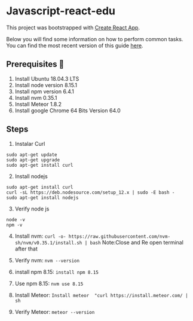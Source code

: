 # Javascript-react-edu

This project was bootstrapped with [Create React App](https://github.com/facebookincubator/create-react-app).

Below you will find some information on how to perform common tasks.<br>
You can find the most recent version of this guide [here](https://github.com/facebookincubator/create-react-app/blob/master/packages/react-scripts/template/README.md).

## Prerequisites 🚀
1. Install Ubuntu 18.04.3 LTS
2. Install node version	8.15.1
3. Install npm version 6.4.1
4. Install nvm	0.35.1
5. Install Meteor 1.8.2
6. Install google Chrome 64 Bits Version 64.0

## Steps

1. Instalar Curl	
```
sudo apt-get update
sudo apt-get upgrade
sudo apt-get install curl
```

2. Install nodejs
```
sudo apt-get install curl
curl -sL https://deb.nodesource.com/setup_12.x | sudo -E bash -
sudo apt-get install nodejs
```

3. Verify node js
```
node -v
npm -v
```

4. Install nvm: `curl -o- https://raw.githubusercontent.com/nvm-sh/nvm/v0.35.1/install.sh | bash`
Note:Close and Re open terminal after that

5. Verify nvm: `nvm --version`

6. install npm 8.15: `install npm 8.15`

7. Use npm 8.15: `nvm use 8.15`

8. Install Meteor: `Install meteor	"curl https://install.meteor.com/ | sh`

9. Verify Meteor: `meteor --version`


